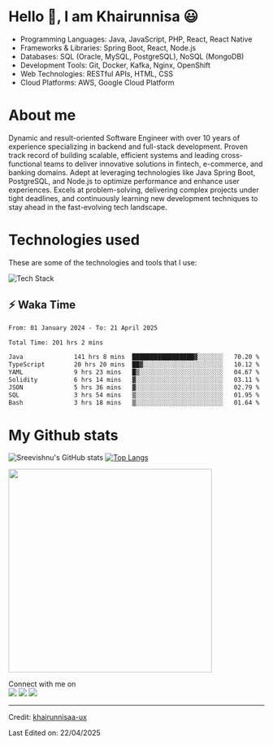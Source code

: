 # Hello :wave:, I am Khairunnisa 😃
- Programming Languages: Java, JavaScript, PHP, React, React
  Native
- Frameworks & Libraries: Spring Boot, React, Node.js
- Databases: SQL (Oracle, MySQL, PostgreSQL), NoSQL (MongoDB)
- Development Tools: Git, Docker, Kafka, Nginx, OpenShift
- Web Technologies: RESTful APIs, HTML, CSS 
- Cloud Platforms: AWS, Google Cloud Platform

# About me
Dynamic and result-oriented Software Engineer with over 10 years of
experience specializing in backend and full-stack development. Proven
track record of building scalable, efficient systems and leading
cross-functional teams to deliver innovative solutions in fintech,
e-commerce, and banking domains. Adept at leveraging technologies like
Java Spring Boot, PostgreSQL, and Node.js to optimize performance and
enhance user experiences. Excels at problem-solving, delivering complex
projects under tight deadlines, and continuously learning new development
techniques to stay ahead in the fast-evolving tech landscape.

# Technologies used

These are some of the technologies and tools that I use:

![Tech Stack](https://skillicons.dev/icons?i=typescript,nodejs,javascript,express,nest,sequelize,go,rabbitmq,python,solidity,react,vue,next,nuxtjs,webpack,vite,tailwindcss,bootstrap,css,scss,html,vercel,firebase,heroku,netlify,docker,postgresql,mongodb,redis,mysql,graphql,git,github,gitlab,vscode,figma,postman,pytorch,tensorflow,bash)

## ⚡ Waka Time
<!--START_SECTION:waka-->

```txt
From: 01 January 2024 - To: 21 April 2025

Total Time: 201 hrs 2 mins

Java              141 hrs 8 mins  █████████████████▓░░░░░░░   70.20 %
TypeScript        20 hrs 20 mins  ██▓░░░░░░░░░░░░░░░░░░░░░░   10.12 %
YAML              9 hrs 23 mins   █▒░░░░░░░░░░░░░░░░░░░░░░░   04.67 %
Solidity          6 hrs 14 mins   ▓░░░░░░░░░░░░░░░░░░░░░░░░   03.11 %
JSON              5 hrs 36 mins   ▓░░░░░░░░░░░░░░░░░░░░░░░░   02.79 %
SQL               3 hrs 54 mins   ▒░░░░░░░░░░░░░░░░░░░░░░░░   01.95 %
Bash              3 hrs 18 mins   ▒░░░░░░░░░░░░░░░░░░░░░░░░   01.64 %
```

<!--END_SECTION:waka-->

# My Github stats
![Sreevishnu's GitHub stats](https://github-readme-stats.vercel.app/api?username=sreevishnu-ux&hide=issues&show_icons=true&theme=gotham)
[![Top Langs](https://github-readme-stats.vercel.app/api/top-langs/?username=sreevishnu-ux&layout=compact&theme=gotham)](https://github.com/anuraghazra/github-readme-stats)

<a href="https://wakatime.com"><img src="https://wakatime.com/share/@sreevishnu_ux/79cd408d-2c54-421e-aef3-ef0007369468.png" width = 400px /></a>




<p>Connect with me on
<br>	
<a target="_blank" href="https://www.linkedin.com/in/sreevishnu-t-84b335173/"><img src="https://img.shields.io/badge/-LinkedIn-0077B5?style=for-the-badge&logo=Linkedin&logoColor=white"></img></a>
<a target="_blank" href="https://mail.google.com/mail/u/0/?tab=rm&ogbl#inbox"><img src="https://img.shields.io/badge/-Gmail-D14836?style=for-the-badge&logo=Gmail&logoColor=white"></img></a>
<a target="_blank" href="https://twitter.com/t_sreevishnu"><img src="https://img.shields.io/badge/-Twitter-1DA1F2?style=for-the-badge&logo=Twitter&logoColor=white"></img></a>

<br>
</p>

------

Credit: [khairunnisaa-ux](https://github.com/khairunnisaa)

Last Edited on: 22/04/2025